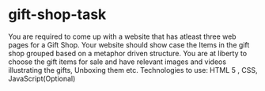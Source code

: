 # gift-shop-task
You are required to come up with a website that has atleast three web pages for a Gift Shop. Your website should show case the Items in the gift shop grouped based on a metaphor driven structure. You are at liberty to choose the gift items for sale and have relevant images and videos illustrating the gifts,  Unboxing them etc. 
Technologies to use: HTML 5 , CSS, JavaScript(Optional)
